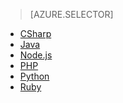 > [AZURE.SELECTOR]
- [CSharp](/documentation/articles/sql-database-develop-dotnet-simple)
- [Java](/documentation/articles/sql-database-develop-java-simple)
- [Node.js](/documentation/articles/sql-database-develop-nodejs-simple)
- [PHP](/documentation/articles/sql-database-develop-php-simple)
- [Python](/documentation/articles/sql-database-develop-python-simple)
- [Ruby](/documentation/articles/sql-database-develop-ruby-simple)

<!---HONumber=Mooncake_0530_2016-->
